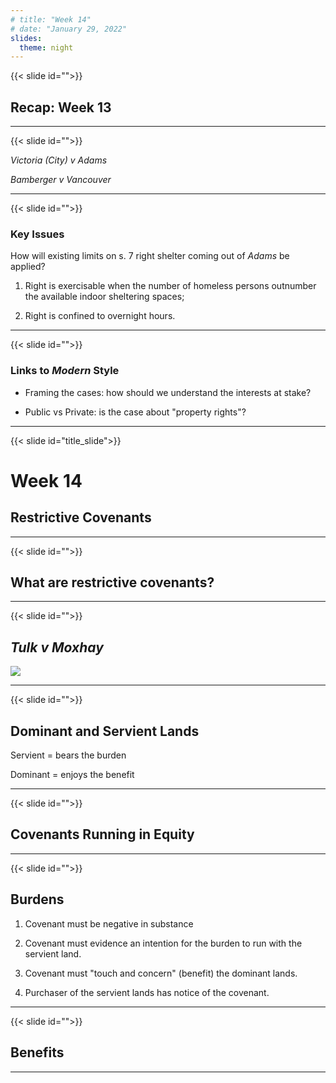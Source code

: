 ```yaml
---
# title: "Week 14"
# date: "January 29, 2022"
slides:
  theme: night
---
```




{{< slide id="">}}

## Recap: Week 13



---





{{< slide id="">}}

*Victoria (City) v Adams*

*Bamberger v Vancouver*



---





{{< slide id="">}}

### Key Issues

How will existing limits on s. 7 right shelter coming out of *Adams* be applied?

1. Right is exercisable when the number of homeless persons outnumber the available indoor sheltering spaces;

2.  Right is confined to overnight hours.



---





{{< slide id="">}}

### Links to *Modern* Style

- Framing the cases: how should we understand the interests at stake?

- Public vs Private: is the case about "property rights"?



---





{{< slide id="title_slide">}}

# Week 14

## Restrictive Covenants




---





{{< slide id="">}}

## What are restrictive covenants?




---





{{< slide id="">}}

## *Tulk v Moxhay*

![](/media/leicester_square.jpg)



---





{{< slide id="">}}

## Dominant and Servient Lands

Servient = bears the burden

Dominant = enjoys the benefit



---





{{< slide id="">}}

## Covenants Running in Equity





---





{{< slide id="">}}

## Burdens

1. Covenant must be negative in substance

2. Covenant must evidence an intention for the burden to run with the servient land.

3. Covenant must "touch and concern" (benefit) the dominant lands.

4. Purchaser of the servient lands has notice of the covenant. 



---





{{< slide id="">}}

## Benefits

 



---

